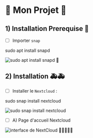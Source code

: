 # 💢 Mon Projet 💢

## 1) Installation Prerequise 📘

- [ ] Importer `snap`

sudo apt install snapd

![sudo apt install snapd](https://user-images.githubusercontent.com/73952068/146124457-bc11fa17-34b7-44c4-9a50-965b0c203d71.png) 🧑


## 2) Installation 🚑🚑

- [ ] Installer le `Nextcloud` :

sudo snap install nextcloud

![sudo snap install nextcloud](https://user-images.githubusercontent.com/73952068/146124674-a5f19bbc-d271-4099-986c-1f6a08d02977.png)


- [ ] A) Page d'accueil Nextcloud

![interface de NextCloud](https://user-images.githubusercontent.com/73952068/146124577-7941a830-c58f-4b27-98f3-15fbb54853ec.png) 🧷🧷🧷🧷🧷



















































